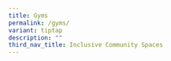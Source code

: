 ```yaml
---
title: Gyms
permalink: /gyms/
variant: tiptap
description: ""
third_nav_title: Inclusive Community Spaces
---
```

